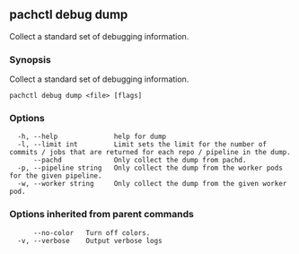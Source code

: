 ## pachctl debug dump

Collect a standard set of debugging information.

### Synopsis

Collect a standard set of debugging information.

```
pachctl debug dump <file> [flags]
```

### Options

```
  -h, --help              help for dump
  -l, --limit int         Limit sets the limit for the number of commits / jobs that are returned for each repo / pipeline in the dump.
      --pachd             Only collect the dump from pachd.
  -p, --pipeline string   Only collect the dump from the worker pods for the given pipeline.
  -w, --worker string     Only collect the dump from the given worker pod.
```

### Options inherited from parent commands

```
      --no-color   Turn off colors.
  -v, --verbose    Output verbose logs
```

